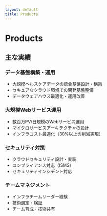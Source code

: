 ```yaml
---
layout: default
title: Products
---
```


# Products

## 主な実績

### データ基盤構築・運用
- 大規模ヘルスケアデータの統合基盤設計・構築
- セキュアなクラウド環境での開発基盤整備
- データウェアハウス最適化・運用改善

### 大規模Webサービス運用
- 数百万PV/日規模のWebサービス運用
- マイクロサービスアーキテクチャの設計
- インフラコスト最適化（30%以上の削減実現）

### セキュリティ対策
- クラウドセキュリティ設計・実装
- コンプライアンス対応（ISMS）
- セキュリティインシデント対応

### チームマネジメント
- インフラチームリーダー経験
- 技術選定・検証
- チーム育成・技術共有